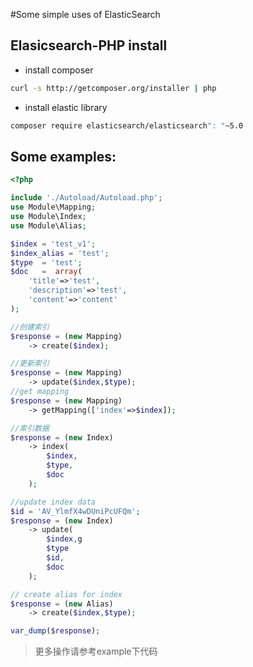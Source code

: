 #Some simple uses of ElasticSearch

## Elasicsearch-PHP install
* install composer
```bash
curl -s http://getcomposer.org/installer | php
```
* install elastic library
```bash
composer require elasticsearch/elasticsearch": "~5.0
```

## Some examples:

```php
<?php

include './Autoload/Autoload.php';
use Module\Mapping;
use Module\Index;
use Module\Alias;

$index = 'test_v1';
$index_alias = 'test';
$type  = 'test';
$doc   =  array(
    'title'=>'test',
    'description'=>'test',
    'content'=>'content'
);

//创建索引
$response = (new Mapping)
    -> create($index);

//更新索引
$response = (new Mapping)
    -> update($index,$type);
//get mapping
$response = (new Mapping)
    -> getMapping(['index'=>$index]);

//索引数据
$response = (new Index)
    -> index(
        $index,
        $type,
        $doc
    );

//update index data
$id = 'AV_YlmfX4wDUniPcUFQm';
$response = (new Index)
    -> update(
        $index,g
        $type
        $id,
        $doc
    );

// create alias for index
$response = (new Alias) 
    -> create($index,$type);

var_dump($response);

```
> 更多操作请参考example下代码